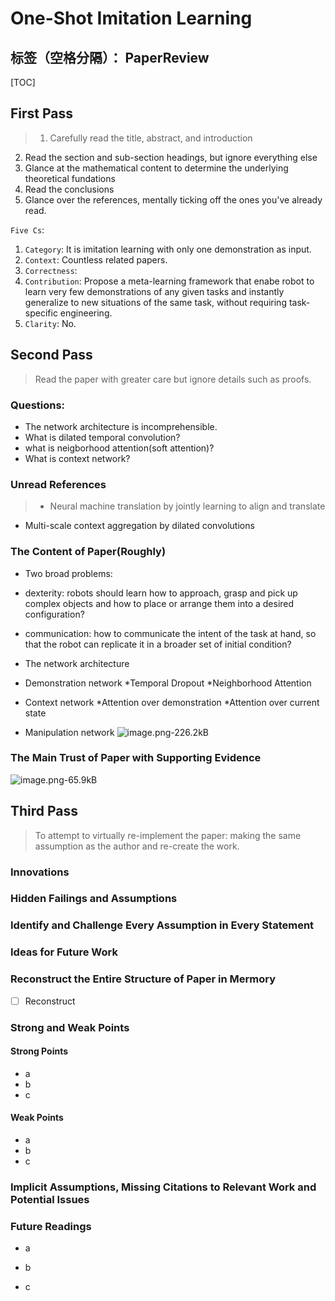 ﻿# One-Shot Imitation Learning

标签（空格分隔）： PaperReview 
---

[TOC]

## First Pass
> 1. Carefully read the title, abstract, and introduction
2. Read the section and sub-section headings, but ignore everything else
3. Glance at the mathematical content to determine the underlying theoretical fundations
4. Read the conclusions
5. Glance over the references, mentally ticking off the ones you've already read.

`Five Cs`:
1. `Category`: It is imitation learning with only one demonstration as input. 
2. `Context`: Countless related papers.
3. `Correctness`: 
4. `Contribution`: Propose a meta-learning framework that enabe robot to learn very few demonstrations of any given tasks and instantly generalize to new situations of the same task, without requiring task-specific engineering. 
5. `Clarity`: No.


## Second Pass
> Read the paper with greater care but ignore details such as proofs.
### Questions:
* The network architecture is incomprehensible.
* What is dilated temporal convolution?
* what is neigborhood attention(soft attention)?
* What is context network?


### Unread References
> * Neural machine translation by jointly learning to align and translate
* Multi-scale context aggregation by dilated convolutions

### The Content of Paper(Roughly)
* Two broad problems:
 * dexterity: robots should learn how to approach, grasp and pick up complex objects and how to place or arrange them into a desired configuration?
 * communication: how to communicate the intent of the task at hand, so that the robot can replicate it in a broader set of initial condition?

* The network architecture
 * Demonstration network 
 *Temporal Dropout
 *Neighborhood Attention
 * Context network
 *Attention over demonstration
 *Attention over current state
 * Manipulation network
![image.png-226.2kB][1]
 

### The Main Trust of Paper with Supporting Evidence
![image.png-65.9kB][2]

## Third Pass
> To attempt to virtually re-implement the paper: making the same assumption as the author and re-create the work.

### Innovations

### Hidden Failings and Assumptions

### Identify and Challenge Every Assumption in Every Statement

### Ideas for Future Work

### Reconstruct the Entire Structure of Paper in Mermory
- [ ] Reconstruct

### Strong and Weak Points
#### Strong Points
* a
* b
* c

#### Weak Points
* a
* b
* c

### Implicit Assumptions, Missing Citations to Relevant Work and Potential Issues


### Future Readings
* a
* b
* c


  [1]: http://static.zybuluo.com/Counting/56jfajzrc3qtzh3rkq4nqfjw/image.png
  [2]: http://static.zybuluo.com/Counting/gx1ezh4fp3pslagrl86iov5a/image.png